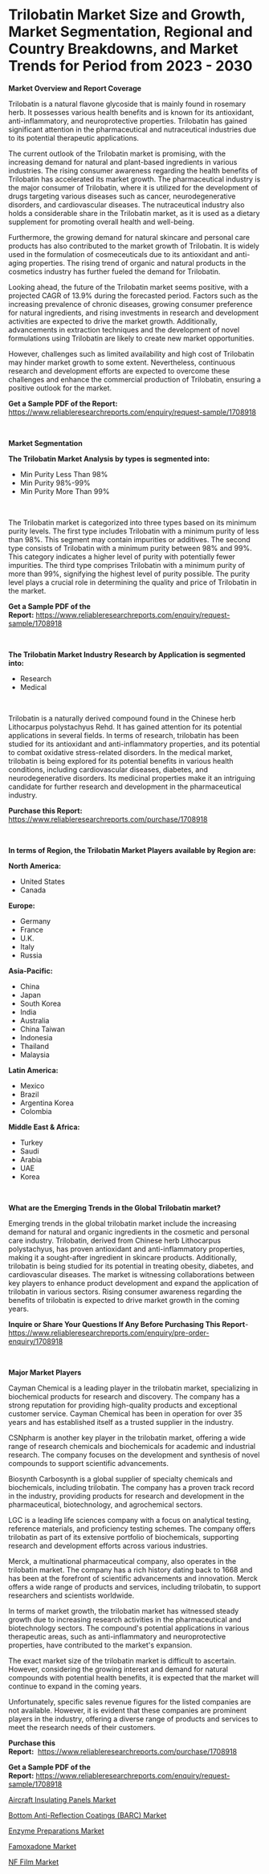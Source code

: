 <p><h1>Trilobatin Market Size and Growth, Market Segmentation, Regional and Country Breakdowns, and Market Trends for Period from 2023 -  2030</h1></p><p><strong>Market Overview and Report Coverage</strong></p>
<p><p>Trilobatin is a natural flavone glycoside that is mainly found in rosemary herb. It possesses various health benefits and is known for its antioxidant, anti-inflammatory, and neuroprotective properties. Trilobatin has gained significant attention in the pharmaceutical and nutraceutical industries due to its potential therapeutic applications.</p><p>The current outlook of the Trilobatin market is promising, with the increasing demand for natural and plant-based ingredients in various industries. The rising consumer awareness regarding the health benefits of Trilobatin has accelerated its market growth. The pharmaceutical industry is the major consumer of Trilobatin, where it is utilized for the development of drugs targeting various diseases such as cancer, neurodegenerative disorders, and cardiovascular diseases. The nutraceutical industry also holds a considerable share in the Trilobatin market, as it is used as a dietary supplement for promoting overall health and well-being.</p><p>Furthermore, the growing demand for natural skincare and personal care products has also contributed to the market growth of Trilobatin. It is widely used in the formulation of cosmeceuticals due to its antioxidant and anti-aging properties. The rising trend of organic and natural products in the cosmetics industry has further fueled the demand for Trilobatin.</p><p>Looking ahead, the future of the Trilobatin market seems positive, with a projected CAGR of 13.9% during the forecasted period. Factors such as the increasing prevalence of chronic diseases, growing consumer preference for natural ingredients, and rising investments in research and development activities are expected to drive the market growth. Additionally, advancements in extraction techniques and the development of novel formulations using Trilobatin are likely to create new market opportunities.</p><p>However, challenges such as limited availability and high cost of Trilobatin may hinder market growth to some extent. Nevertheless, continuous research and development efforts are expected to overcome these challenges and enhance the commercial production of Trilobatin, ensuring a positive outlook for the market.</p></p>
<p><strong>Get a Sample PDF of the Report:</strong> <a href="https://www.reliableresearchreports.com/enquiry/request-sample/1708918">https://www.reliableresearchreports.com/enquiry/request-sample/1708918</a></p>
<p>&nbsp;</p>
<p><strong>Market Segmentation</strong></p>
<p><strong>The Trilobatin Market Analysis by types is segmented into:</strong></p>
<p><ul><li>Min Purity Less Than 98%</li><li>Min Purity 98%-99%</li><li>Min Purity More Than 99%</li></ul></p>
<p>&nbsp;</p>
<p><p>The Trilobatin market is categorized into three types based on its minimum purity levels. The first type includes Trilobatin with a minimum purity of less than 98%. This segment may contain impurities or additives. The second type consists of Trilobatin with a minimum purity between 98% and 99%. This category indicates a higher level of purity with potentially fewer impurities. The third type comprises Trilobatin with a minimum purity of more than 99%, signifying the highest level of purity possible. The purity level plays a crucial role in determining the quality and price of Trilobatin in the market.</p></p>
<p><strong>Get a Sample PDF of the Report:</strong>&nbsp;<a href="https://www.reliableresearchreports.com/enquiry/request-sample/1708918">https://www.reliableresearchreports.com/enquiry/request-sample/1708918</a></p>
<p>&nbsp;</p>
<p><strong>The Trilobatin Market Industry Research by Application is segmented into:</strong></p>
<p><ul><li>Research</li><li>Medical</li></ul></p>
<p>&nbsp;</p>
<p><p>Trilobatin is a naturally derived compound found in the Chinese herb Lithocarpus polystachyus Rehd. It has gained attention for its potential applications in several fields. In terms of research, trilobatin has been studied for its antioxidant and anti-inflammatory properties, and its potential to combat oxidative stress-related disorders. In the medical market, trilobatin is being explored for its potential benefits in various health conditions, including cardiovascular diseases, diabetes, and neurodegenerative disorders. Its medicinal properties make it an intriguing candidate for further research and development in the pharmaceutical industry.</p></p>
<p><strong>Purchase this Report:</strong>&nbsp; <a href="https://www.reliableresearchreports.com/purchase/1708918">https://www.reliableresearchreports.com/purchase/1708918</a></p>
<p>&nbsp;</p>
<p><strong>In terms of Region, the Trilobatin Market Players available by Region are:</strong></p>
<p>
    <p> <strong> North America: </strong>
        <ul>
            <li>United States</li>
            <li>Canada</li>
        </ul>
        </p> 
    <p> <strong> Europe: </strong>
        <ul>
            <li>Germany</li>
            <li>France</li>
            <li>U.K.</li>
            <li>Italy</li>
            <li>Russia</li>
        </ul>
        </p> 
    <p> <strong> Asia-Pacific: </strong>
        <ul>
            <li>China</li>
            <li>Japan</li>
            <li>South Korea</li>
            <li>India</li>
            <li>Australia</li>
            <li>China Taiwan</li>
            <li>Indonesia</li>
            <li>Thailand</li>
            <li>Malaysia</li>
        </ul>
        </p> 
    <p> <strong> Latin America: </strong>
        <ul>
            <li>Mexico</li>
            <li>Brazil</li>
            <li>Argentina Korea</li>
            <li>Colombia</li>
        </ul>
        </p> 
    <p> <strong> Middle East & Africa: </strong>
        <ul>
            <li>Turkey</li>
            <li>Saudi</li>
            <li>Arabia</li>
            <li>UAE</li>
            <li>Korea</li>
        </ul>
    </p>
    </p>
<p>&nbsp;</p>
<p><strong>What are the Emerging Trends in the Global Trilobatin market?</strong></p>
<p><p>Emerging trends in the global trilobatin market include the increasing demand for natural and organic ingredients in the cosmetic and personal care industry. Trilobatin, derived from Chinese herb Lithocarpus polystachyus, has proven antioxidant and anti-inflammatory properties, making it a sought-after ingredient in skincare products. Additionally, trilobatin is being studied for its potential in treating obesity, diabetes, and cardiovascular diseases. The market is witnessing collaborations between key players to enhance product development and expand the application of trilobatin in various sectors. Rising consumer awareness regarding the benefits of trilobatin is expected to drive market growth in the coming years.</p></p>
<p><strong>Inquire or Share Your Questions If Any Before Purchasing This Report</strong>- <a href="https://www.reliableresearchreports.com/enquiry/pre-order-enquiry/1708918">https://www.reliableresearchreports.com/enquiry/pre-order-enquiry/1708918</a></p>
<p>&nbsp;</p>
<p><strong>Major Market Players</strong></p>
<p><p>Cayman Chemical is a leading player in the trilobatin market, specializing in biochemical products for research and discovery. The company has a strong reputation for providing high-quality products and exceptional customer service. Cayman Chemical has been in operation for over 35 years and has established itself as a trusted supplier in the industry.</p><p>CSNpharm is another key player in the trilobatin market, offering a wide range of research chemicals and biochemicals for academic and industrial research. The company focuses on the development and synthesis of novel compounds to support scientific advancements.</p><p>Biosynth Carbosynth is a global supplier of specialty chemicals and biochemicals, including trilobatin. The company has a proven track record in the industry, providing products for research and development in the pharmaceutical, biotechnology, and agrochemical sectors.</p><p>LGC is a leading life sciences company with a focus on analytical testing, reference materials, and proficiency testing schemes. The company offers trilobatin as part of its extensive portfolio of biochemicals, supporting research and development efforts across various industries.</p><p>Merck, a multinational pharmaceutical company, also operates in the trilobatin market. The company has a rich history dating back to 1668 and has been at the forefront of scientific advancements and innovation. Merck offers a wide range of products and services, including trilobatin, to support researchers and scientists worldwide.</p><p>In terms of market growth, the trilobatin market has witnessed steady growth due to increasing research activities in the pharmaceutical and biotechnology sectors. The compound's potential applications in various therapeutic areas, such as anti-inflammatory and neuroprotective properties, have contributed to the market's expansion.</p><p>The exact market size of the trilobatin market is difficult to ascertain. However, considering the growing interest and demand for natural compounds with potential health benefits, it is expected that the market will continue to expand in the coming years.</p><p>Unfortunately, specific sales revenue figures for the listed companies are not available. However, it is evident that these companies are prominent players in the industry, offering a diverse range of products and services to meet the research needs of their customers.</p></p>
<p><strong>Purchase this Report:</strong>&nbsp;&nbsp;<a href="https://www.reliableresearchreports.com/purchase/1708918">https://www.reliableresearchreports.com/purchase/1708918</a></p>
<p></p>
<p><strong>Get a Sample PDF of the Report:</strong>&nbsp;<a href="https://www.reliableresearchreports.com/enquiry/request-sample/1708918">https://www.reliableresearchreports.com/enquiry/request-sample/1708918</a></p>
<p><p><a href="https://medium.com/@deirdredavies67/aircraft-insulating-panels-market-report-reveals-the-latest-trends-and-growth-opportunities-of-this-a03550bdb1ef">Aircraft Insulating Panels Market</a></p><p><a href="https://medium.com/@gabriellemcgrath66/bottom-anti-reflection-coatings-barc-market-size-market-outlook-and-market-forecast-2023-to-bab92d12a9ca">Bottom Anti-Reflection Coatings (BARC) Market</a></p><p><a href="https://medium.com/@avaalsop666/decoding-enzyme-preparations-market-metrics-market-share-trends-and-growth-patterns-a274fc5e3ee3">Enzyme Preparations Market</a></p><p><a href="https://medium.com/@carolclarkson766/famoxadone-market-analysis-and-sze-forecasted-for-period-from-2023-to-2030-b98442cc598c">Famoxadone Market</a></p><p><a href="https://medium.com/@deirdreclark76/nf-film-market-insight-market-trends-growth-forecasted-from-2023-to-2030-722b654828da">NF Film Market</a></p></p>